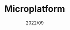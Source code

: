 ---
title: "Microplatform"
description: "간단한 2D 플랫폼 게임"
date: "2022/09"
layout: "../../layouts/Work.astro"
link: "https://www.cyan4s.com/microplatform/"
repo: "https://github.com/CYAN4S/microplatform"
platform: ["web", "android"]
stack: ["unity", "csharp"]
---